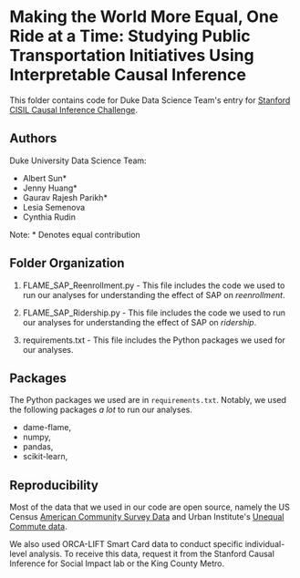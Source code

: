 # Making the World More Equal, One Ride at a Time: Studying Public Transportation Initiatives Using Interpretable Causal Inference

This folder contains code for Duke Data Science Team's entry for [Stanford CISIL Causal Inference Challenge](https://casbs.stanford.edu/causal-inference-social-impact-lab-s-data-challenge).

## Authors

Duke University Data Science Team:

- Albert Sun*
- Jenny Huang*
- Gaurav Rajesh Parikh*
- Lesia Semenova
- Cynthia Rudin

Note: * Denotes equal contribution

## Folder Organization

1. FLAME_SAP_Reenrollment.py - This file includes the code we used to run our analyses for understanding the effect of SAP on _reenrollment_.

2. FLAME_SAP_Ridership.py - This file includes the code we used to run our analyses for understanding the effect of SAP on _ridership_.

3. requirements.txt - This file includes the Python packages we used for our analyses.

## Packages

The Python packages we used are in `requirements.txt`. Notably, we used the following packages _a lot_ to run our analyses.

- dame-flame,
- numpy,
- pandas,
- scikit-learn,

## Reproducibility

Most of the data that we used in our code are open source, namely the US Census [American Community Survey Data](https://www.census.gov/programs-surveys/acs/data.html) and Urban Institute's [Unequal Commute data](https://www.urban.org/features/unequal-commute).

We also used ORCA-LIFT Smart Card data to conduct specific individual-level analysis. To receive this data, request it from the Stanford Causal Inference for Social Impact lab or the King County Metro.
